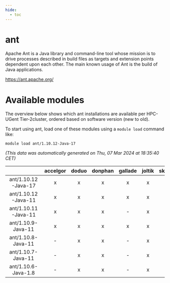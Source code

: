 ```yaml
---
hide:
  - toc
---
```


ant
===


Apache Ant is a Java library and command-line tool whose mission is to drive processes described in build files as targets and extension points dependent upon each other. The main known usage of Ant is the build of Java applications.

https://ant.apache.org/
# Available modules


The overview below shows which ant installations are available per HPC-UGent Tier-2cluster, ordered based on software version (new to old).

To start using ant, load one of these modules using a `module load` command like:

```shell
module load ant/1.10.12-Java-17
```

*(This data was automatically generated on Thu, 07 Mar 2024 at 18:35:40 CET)*  

| |accelgor|doduo|donphan|gallade|joltik|skitty|
| :---: | :---: | :---: | :---: | :---: | :---: | :---: |
|ant/1.10.12-Java-17|x|x|x|x|x|x|
|ant/1.10.12-Java-11|x|x|x|x|x|x|
|ant/1.10.11-Java-11|x|x|x|-|x|x|
|ant/1.10.9-Java-11|x|x|x|x|x|x|
|ant/1.10.8-Java-11|-|x|x|-|x|x|
|ant/1.10.7-Java-11|-|x|x|-|x|x|
|ant/1.10.6-Java-1.8|-|x|x|-|x|x|

